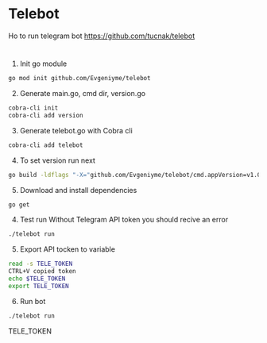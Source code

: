# Telebot
Ho to run telegram bot
https://github.com/tucnak/telebot
#
1. Init go module

```bash
go mod init github.com/Evgeniyme/telebot
``` 
2. Generate main.go, cmd dir, version.go
```bash
cobra-cli init 
cobra-cli add version 
``` 
3. Generate telebot.go with Cobra cli 

```bash
cobra-cli add telebot 
``` 
4. To set version run next
```bash
go build -ldflags "-X="github.com/Evgeniyme/telebot/cmd.appVersion=v1.0.*
``` 
5. Download and install dependencies

```bash
go get 
``` 
4. Test run
Without Telegram API token you should recive an error

```bash
./telebot run
``` 

5. Export API tocken to variable 
```bash
read -s TELE_TOKEN 
CTRL+V copied token
echo $TELE_TOKEN
export TELE_TOKEN
```
6. Run bot 

```bash
./telebot run
```
TELE_TOKEN
